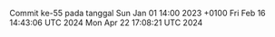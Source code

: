 Commit ke-55 pada tanggal Sun Jan 01 14:00 2023 +0100
Fri Feb 16 14:43:06 UTC 2024
Mon Apr 22 17:08:21 UTC 2024
